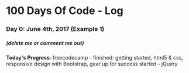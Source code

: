 # 100 Days Of Code - Log

### Day 0: June 4th, 2017 (Example 1)
##### (delete me or comment me out)

**Today's Progress**: freecodecamp - finished: getting started, html5 & css, responsive design with Bootstrap, gear up for success
	started - jQuery

